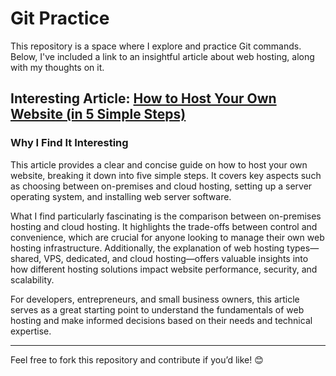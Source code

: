 # Git Practice

This repository is a space where I explore and practice Git commands. Below, I've included a link to an insightful article about web hosting, along with my thoughts on it.

## Interesting Article: [How to Host Your Own Website (in 5 Simple Steps)](https://www.liquidweb.com/blog/host-your-own-website/)

### Why I Find It Interesting
This article provides a clear and concise guide on how to host your own website, breaking it down into five simple steps. It covers key aspects such as choosing between on-premises and cloud hosting, setting up a server operating system, and installing web server software.

What I find particularly fascinating is the comparison between on-premises hosting and cloud hosting. It highlights the trade-offs between control and convenience, which are crucial for anyone looking to manage their own web hosting infrastructure. Additionally, the explanation of web hosting types—shared, VPS, dedicated, and cloud hosting—offers valuable insights into how different hosting solutions impact website performance, security, and scalability.

For developers, entrepreneurs, and small business owners, this article serves as a great starting point to understand the fundamentals of web hosting and make informed decisions based on their needs and technical expertise.

---

Feel free to fork this repository and contribute if you’d like! 😊

